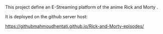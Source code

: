 
This project define an E-Streaming platform of the anime Rick and Morty .

It is deployed on the github server host:

https://githubmahmoudhentati.github.io/Rick-and-Morty-episodes/